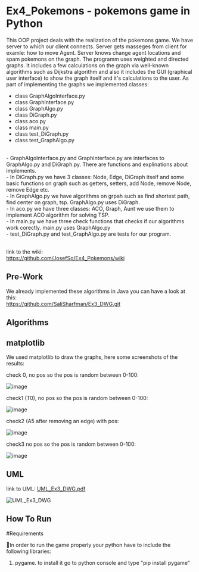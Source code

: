 # Ex4_Pokemons - pokemons game in Python


This OOP project deals with the realization of the pokemons game. We have server to which our client connects. Server gets masseges from client for examle: how to move Agent. Server knows change agent locations and spam pokemons on the graph.  The programm uses weighted and directed graphs.  It includes a few calculations on the graph via well-known algorithms such as Dijkstra algorithm and also it includes the GUI (graphical user interface) to show the graph itself and it's calculations to the user. 
As part of implementing the graphs we implemented classes:


* class GraphAlgoInterface.py
* class GraphInterface.py
* class GraphAlgo.py
* class DiGraph.py
* class aco.py
* class main.py
* class test_DiGraph.py
* class test_GraphAlgo.py

<br>
- GraphAlgoInterface.py and GraphInterface.py are interfaces to GraphAlgo.py and DiGraph.py. There are functions and explinations about implements.
<br>
- In DiGraph.py we have 3 classes: Node, Edge, DiGraph itself and some basic functions on graph such as getters, setters, add Node, remove Node, remove Edge etc.
<br>
- In GraphAlgo.py we have algorithms on grpah such as find shortest path, find center on graph, tsp. GraphAlgo.py uses DiGraph. 
<br>
- In aco.py we have three classes: ACO, Graph, Aunt we use them to implement ACO algorithm for solving TSP.
<br>
- In main.py we have three check functions that checks if our algorithms work corectly. main.py uses GraphAlgo.py
<br>
- test_DiGraph.py and test_GraphAlgo.py are tests for our program.
<br>
<br>

link to the wiki: <br>
https://github.com/JosefSo/Ex4_Pokemons/wiki

## Pre-Work

We already implemented these algorithms in Java you can have a look at this: <br>
https://github.com/SaliSharfman/Ex3_DWG.git


## Algorithms 




## matplotlib

We used matplotlib to draw the graphs, here some screenshots of the results:

check 0, no pos so the pos is random between 0-100:  <br>

![image](https://user-images.githubusercontent.com/75334138/147599233-29f5bc5d-db32-4950-8639-035549e3ece8.png)
 
check1 (T0), no pos so the pos is random between 0-100: <br>

![image](https://user-images.githubusercontent.com/75334138/147599314-738e8289-4336-40bd-8cad-fcabe8dce715.png)

check2 (A5 after removing an edge) with pos: <br>

![image](https://user-images.githubusercontent.com/75334138/147599385-7693df7b-9a2d-41de-bee5-ff0d9931cb25.png)

check3 no pos so the pos is random between 0-100: <br>

![image](https://user-images.githubusercontent.com/75334138/147599517-3d353ebe-de48-4327-9046-38e8b4ba79a5.png)



## UML

link to UML: [UML_Ex3_DWG.pdf](https://github.com/JosefSo/Ex3_DWG/files/7786355/UML_Ex3_DWG.pdf)


![UML_Ex3_DWG](https://user-images.githubusercontent.com/86108478/147605870-3a01f9dc-d4bb-41c3-9543-7843e4ad8584.jpg)



## How To Run

#Requirements

🔹In order to run the game properly your python have to include the following libraries:
1. pygame. to install it go to python console and type "pip install pygame"








